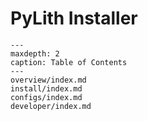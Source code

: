 # PyLith Installer


```{toctree}
---
maxdepth: 2
caption: Table of Contents
---
overview/index.md
install/index.md
configs/index.md
developer/index.md
```

